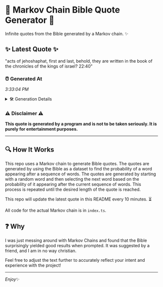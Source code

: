 # 📖 Markov Chain Bible Quote Generator 📖

Infinite quotes from the Bible generated by a Markov chain. ✨

## ✨ Latest Quote ✨
"acts of jehoshaphat, first and last, behold, they are written in the book of the chronicles of the kings of israel? 22:40"

### ⏰ Generated At
*3:33:04 PM*

<details>
    <summary>🛠️ Generation Details</summary>
    <p>
        <strong>🌱 Seed:</strong> acts<br>
        <strong>🔄 Iterations:</strong> 21<br>
        <strong>📜 Context History:</strong><br>[ acts ]: of<br>[ acts, of ]: jehoshaphat,<br>[ acts, of, jehoshaphat, ]: first<br>[ acts, of, jehoshaphat,, first ]: and<br>[ acts, of, jehoshaphat,, first, and ]: last,<br>[ acts, of, jehoshaphat,, first, and, last, ]: behold,<br>[ of, jehoshaphat,, first, and, last,, behold, ]: they<br>[ jehoshaphat,, first, and, last,, behold,, they ]: are<br>[ first, and, last,, behold,, they, are ]: written<br>[ and, last,, behold,, they, are, written ]: in<br>[ last,, behold,, they, are, written, in ]: the<br>[ behold,, they, are, written, in, the ]: book<br>[ they, are, written, in, the, book ]: of<br>[ are, written, in, the, book, of ]: the<br>[ written, in, the, book, of, the ]: chronicles<br>[ in, the, book, of, the, chronicles ]: of<br>[ the, book, of, the, chronicles, of ]: the<br>[ book, of, the, chronicles, of, the ]: kings<br>[ of, the, chronicles, of, the, kings ]: of<br>[ the, chronicles, of, the, kings, of ]: israel?<br>[ chronicles, of, the, kings, of, israel? ]: 22:40<br>
    </p>
</details>

### ⚠️ Disclaimer ⚠️
**This quote is generated by a program and is not to be taken seriously. It is purely for entertainment purposes.**

---

## 🔍 How It Works

This repo uses a Markov chain to generate Bible quotes. The quotes are generated by using the Bible as a dataset to find the probability of a word appearing after a sequence of words. The quotes are generated by starting with a random word and then selecting the next word based on the probability of it appearing after the current sequence of words. This process is repeated until the desired length of the quote is reached.

This repo will update the latest quote in this README every 10 minutes. ⏳

All code for the actual Markov chain is in `index.ts`.

## ❓ Why

I was just messing around with Markov Chains and found that the Bible surprisingly yielded good results when prompted. 
It was suggested by a friend, and I am in no way christian.

Feel free to adjust the text further to accurately reflect your intent and experience with the project!

---

*Enjoy*✨
